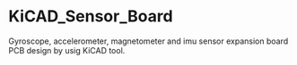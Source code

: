 # KiCAD_Sensor_Board
Gyroscope, accelerometer, magnetometer and imu sensor expansion board PCB design by usig KiCAD tool.
